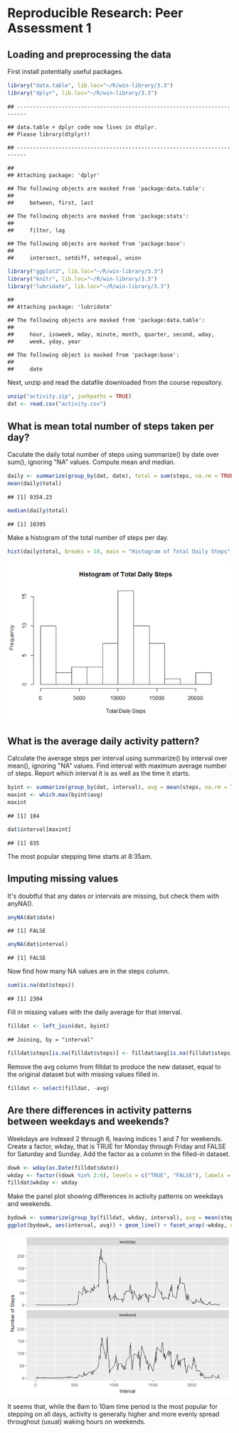 # Reproducible Research: Peer Assessment 1


## Loading and preprocessing the data
First install potentially useful packages.

```r
library("data.table", lib.loc="~/R/win-library/3.3")
library("dplyr", lib.loc="~/R/win-library/3.3")
```

```
## -------------------------------------------------------------------------
```

```
## data.table + dplyr code now lives in dtplyr.
## Please library(dtplyr)!
```

```
## -------------------------------------------------------------------------
```

```
## 
## Attaching package: 'dplyr'
```

```
## The following objects are masked from 'package:data.table':
## 
##     between, first, last
```

```
## The following objects are masked from 'package:stats':
## 
##     filter, lag
```

```
## The following objects are masked from 'package:base':
## 
##     intersect, setdiff, setequal, union
```

```r
library("ggplot2", lib.loc="~/R/win-library/3.3")
library("knitr", lib.loc="~/R/win-library/3.3")
library("lubridate", lib.loc="~/R/win-library/3.3")
```

```
## 
## Attaching package: 'lubridate'
```

```
## The following objects are masked from 'package:data.table':
## 
##     hour, isoweek, mday, minute, month, quarter, second, wday,
##     week, yday, year
```

```
## The following object is masked from 'package:base':
## 
##     date
```
Next, unzip and read the datafile downloaded from the course repository.


```r
unzip("activity.zip", junkpaths = TRUE)
dat <- read.csv("activity.csv")
```

## What is mean total number of steps taken per day?
Caculate the daily total number of steps using summarize() by date over sum(), ignoring "NA" values. Compute mean and median.


```r
daily <- summarize(group_by(dat, date), total = sum(steps, na.rm = TRUE))
mean(daily$total)
```

```
## [1] 9354.23
```

```r
median(daily$total)
```

```
## [1] 10395
```
Make a histogram of the total number of steps per day.


```r
hist(daily$total, breaks = 10, main = "Histogram of Total Daily Steps", xlab = "Total Daily Steps")
```

![](PA1_template_files/figure-html/unnamed-chunk-4-1.png)<!-- -->

## What is the average daily activity pattern?
Calculate the average steps per interval using summarize() by interval over mean(), ignoring "NA" values. Find interval with maximum average number of steps. Report which interval it is as well as the time it starts.


```r
byint <- summarize(group_by(dat, interval), avg = mean(steps, na.rm = TRUE))
maxint <- which.max(byint$avg)
maxint
```

```
## [1] 104
```

```r
dat$interval[maxint]
```

```
## [1] 835
```

The most popular stepping time starts at 8:35am.

## Imputing missing values
It's doubtful that any dates or intervals are missing, but check them with anyNA().


```r
anyNA(dat$date)
```

```
## [1] FALSE
```

```r
anyNA(dat$interval)
```

```
## [1] FALSE
```

Now find how many NA values are in the steps column.


```r
sum(is.na(dat$steps))
```

```
## [1] 2304
```
Fill in missing values with the daily average for that interval.


```r
filldat <- left_join(dat, byint)
```

```
## Joining, by = "interval"
```

```r
filldat$steps[is.na(filldat$steps)] <- filldat$avg[is.na(filldat$steps)]
```

Remove the avg column from filldat to produce the new dataset, equal to the original dataset but with missing values filled in.


```r
filldat <- select(filldat, -avg)
```

## Are there differences in activity patterns between weekdays and weekends?
Weekdays are indexed 2 through 6, leaving indices 1 and 7 for weekends. Create a factor, wkday, that is TRUE for Monday through Friday and FALSE for Saturday and Sunday. Add the factor as a column in the filled-in dataset.


```r
dowk <- wday(as.Date(filldat$date))
wkday <- factor((dowk %in% 2:6), levels = c("TRUE", "FALSE"), labels = c("weekday", "weekend"))
filldat$wkday <- wkday
```

Make the panel plot showing differences in activity patterns on weekdays and weekends.


```r
bydowk <- summarize(group_by(filldat, wkday, interval), avg = mean(steps))
ggplot(bydowk, aes(interval, avg)) + geom_line() + facet_wrap(~wkday, dir = "v") + labs(x = "Interval", y = "Number of Steps")
```

![](PA1_template_files/figure-html/unnamed-chunk-11-1.png)<!-- -->

It seems that, while the 8am to 10am time period is the most popular for stepping on all days, activity is generally higher and more evenly spread throughout (usual) waking hours on weekends.
